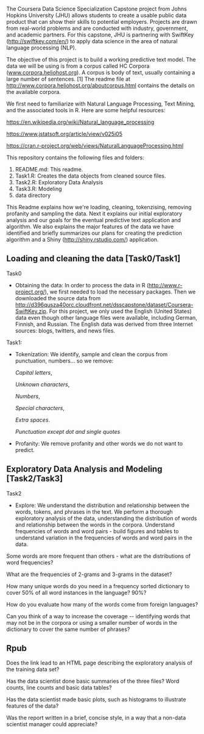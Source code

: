 The Coursera Data Science Specialization Capstone project from Johns Hopkins University (JHU) allows students to create a usable public data product that can show their skills to potential employers. Projects are drawn from real-world problems and are conducted with industry, government, and academic partners. For this capstone, JHU is partnering with SwiftKey (http://swiftkey.com/en/) to apply data science in the area of natural language processing (NLP).

The objective of this project is to build a working predictive text model. The data we will be using is from a corpus called HC Corpora (www.corpora.heliohost.org). A corpus is body of text, usually containing a large number of sentences. 
[1] The readme file at http://www.corpora.heliohost.org/aboutcorpus.html contains the details on the available corpora.

We first need to familiarize with Natural Language Processing, Text Mining, and the associated tools in R. Here are some helpful resources:

https://en.wikipedia.org/wiki/Natural_language_processing

https://www.jstatsoft.org/article/view/v025i05

https://cran.r-project.org/web/views/NaturalLanguageProcessing.html

This repository contains the following files and folders:

1. README.md: This readme.
2. Task1.R: Creates the data objects from cleaned source files.
3. Task2.R: Exploratory Data Analysis
4. Task3.R: Modeling
5. data directory

This Readme explains how we're loading, cleaning, tokenzising, removing profanity and sampling the data. 
Next it explains our initial exploratory analysis and our goals for the eventual predictive text application and algorithm. 
We also explains the major features of the data we have identified and briefly summarizes our plans for creating the prediction algorithm and a Shiny (http://shiny.rstudio.com/) application.

## Loading and cleaning the data [Task0/Task1]
Task0
- Obtaining the data: In order to process the data in R (http://www.r-project.org/), we first needed to load the necessary packages. Then we downloaded the source data from http://d396qusza40orc.cloudfront.net/dsscapstone/dataset/Coursera-SwiftKey.zip. For this project, we only used the English (United States) data even though other language files were available, including German, Finnish, and Russian. The English data was derived from three Internet sources: blogs, twitters, and news files.

Task1:
- Tokenization: We identify, sample and clean the corpus from punctuation, numbers... so we remove:

   *Capital letters*,

   *Unknown characters*,
   
   *Numbers*,
   
   *Special characters*, 
   
   *Extra spaces*.
   
   *Punctuation except dot and single quotes*
   
- Profanity: We remove profanity and other words we do not want to predict.

## Exploratory Data Analysis and Modeling [Task2/Task3]
Task2
- Explore: We understand the distribution and relationship between the words, tokens, and phrases in the text. We perform a thorough exploratory analysis of the data, understanding the distribution of words and relationship between the words in the corpora. 
Understand frequencies of words and word pairs - build figures and tables to understand variation in the frequencies of words and word pairs in the data.

Some words are more frequent than others - what are the distributions of word frequencies? 

What are the frequencies of 2-grams and 3-grams in the dataset? 

How many unique words do you need in a frequency sorted dictionary to cover 50% of all word instances in the language? 90%? 

How do you evaluate how many of the words come from foreign languages? 

Can you think of a way to increase the coverage -- identifying words that may not be in the corpora or using a smaller number of words in the dictionary to cover the same number of phrases? 

## Rpub
Does the link lead to an HTML page describing the exploratory analysis of the training data set?

Has the data scientist done basic summaries of the three files? Word counts, line counts and basic data tables?

Has the data scientist made basic plots, such as histograms to illustrate features of the data?

Was the report written in a brief, concise style, in a way that a non-data scientist manager could appreciate?
